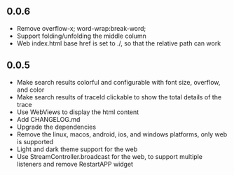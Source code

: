 ## 0.0.6
- Remove overflow-x; word-wrap:break-word;
- Support folding/unfolding the middle column
- Web index.html base href is set to ./, so that the relative path can work
## 0.0.5
- Make search results colorful and configurable with font size, overflow, and color
- Make search results of traceId clickable to show the total details of the trace
- Use WebViews to display the html content
- Add CHANGELOG.md
- Upgrade the dependencies
- Remove the linux, macos, android, ios, and windows platforms, only web is supported
- Light and dark theme support for the web
- Use StreamController.broadcast for the web, to support multiple listeners and remove RestartAPP widget
